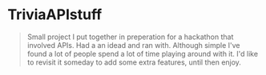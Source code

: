 # TriviaAPIstuff

> Small project I put together in preperation for a hackathon that involved APIs. Had a an idead and ran with.
>Although simple I've found a lot of people spend a lot of time playing around with it.
>I'd like to revisit it someday to add some extra features, until then enjoy.
